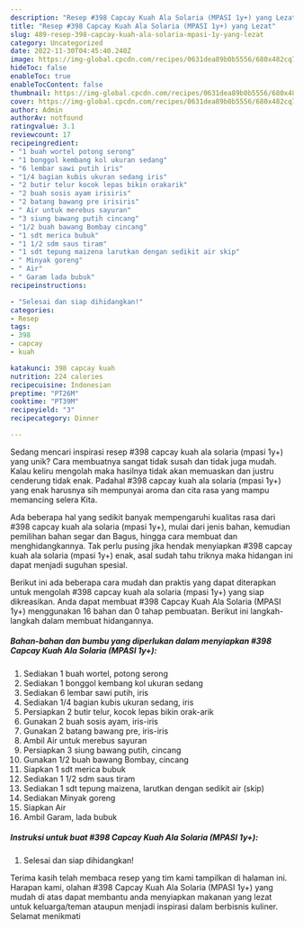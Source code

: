 ```yaml
---
description: "Resep #398 Capcay Kuah Ala Solaria (MPASI 1y+) yang Lezat"
title: "Resep #398 Capcay Kuah Ala Solaria (MPASI 1y+) yang Lezat"
slug: 489-resep-398-capcay-kuah-ala-solaria-mpasi-1y-yang-lezat
category: Uncategorized
date: 2022-11-30T04:45:40.240Z
image: https://img-global.cpcdn.com/recipes/0631dea89b0b5556/680x482cq70/398-capcay-kuah-ala-solaria-mpasi-1y-foto-resep-utama.jpg
hideToc: false
enableToc: true
enableTocContent: false
thumbnail: https://img-global.cpcdn.com/recipes/0631dea89b0b5556/680x482cq70/398-capcay-kuah-ala-solaria-mpasi-1y-foto-resep-utama.jpg
cover: https://img-global.cpcdn.com/recipes/0631dea89b0b5556/680x482cq70/398-capcay-kuah-ala-solaria-mpasi-1y-foto-resep-utama.jpg
author: Admin
authorAv: notfound
ratingvalue: 3.1
reviewcount: 17
recipeingredient:
- "1 buah wortel potong serong"
- "1 bonggol kembang kol ukuran sedang"
- "6 lembar sawi putih iris"
- "1/4 bagian kubis ukuran sedang iris"
- "2 butir telur kocok lepas bikin orakarik"
- "2 buah sosis ayam irisiris"
- "2 batang bawang pre irisiris"
- " Air untuk merebus sayuran"
- "3 siung bawang putih cincang"
- "1/2 buah bawang Bombay cincang"
- "1 sdt merica bubuk"
- "1 1/2 sdm saus tiram"
- "1 sdt tepung maizena larutkan dengan sedikit air skip"
- " Minyak goreng"
- " Air"
- " Garam lada bubuk"
recipeinstructions:

- "Selesai dan siap dihidangkan!"
categories:
- Resep
tags:
- 398
- capcay
- kuah

katakunci: 398 capcay kuah 
nutrition: 224 calories
recipecuisine: Indonesian
preptime: "PT26M"
cooktime: "PT39M"
recipeyield: "3"
recipecategory: Dinner

---
```





Sedang mencari inspirasi resep #398 capcay kuah ala solaria (mpasi 1y+) yang unik? Cara membuatnya sangat tidak susah dan tidak juga mudah. Kalau keliru mengolah maka hasilnya tidak akan memuaskan dan justru cenderung tidak enak. Padahal #398 capcay kuah ala solaria (mpasi 1y+) yang enak harusnya sih mempunyai aroma dan cita rasa yang mampu memancing selera Kita.





Ada beberapa hal yang sedikit banyak mempengaruhi kualitas rasa dari #398 capcay kuah ala solaria (mpasi 1y+), mulai dari jenis bahan, kemudian pemilihan bahan segar dan Bagus, hingga cara membuat dan menghidangkannya. Tak perlu pusing jika hendak menyiapkan #398 capcay kuah ala solaria (mpasi 1y+) enak,      asal sudah tahu triknya maka hidangan ini dapat menjadi suguhan spesial.





















Berikut ini ada beberapa cara mudah dan praktis yang dapat diterapkan untuk mengolah #398 capcay kuah ala solaria (mpasi 1y+) yang siap dikreasikan. Anda dapat membuat #398 Capcay Kuah Ala Solaria (MPASI 1y+) menggunakan 16 bahan dan 0 tahap pembuatan. Berikut ini langkah-langkah dalam membuat hidangannya.

<!--inarticleads1-->

##### Bahan-bahan dan bumbu yang diperlukan dalam menyiapkan #398 Capcay Kuah Ala Solaria (MPASI 1y+):

1. Sediakan 1 buah wortel, potong serong
1. Sediakan 1 bonggol kembang kol ukuran sedang
1. Sediakan 6 lembar sawi putih, iris
1. Sediakan 1/4 bagian kubis ukuran sedang, iris
1. Persiapkan 2 butir telur, kocok lepas bikin orak-arik
1. Gunakan 2 buah sosis ayam, iris-iris
1. Gunakan 2 batang bawang pre, iris-iris
1. Ambil  Air untuk merebus sayuran
1. Persiapkan 3 siung bawang putih, cincang
1. Gunakan 1/2 buah bawang Bombay, cincang
1. Siapkan 1 sdt merica bubuk
1. Sediakan 1 1/2 sdm saus tiram
1. Sediakan 1 sdt tepung maizena, larutkan dengan sedikit air (skip)
1. Sediakan  Minyak goreng
1. Siapkan  Air
1. Ambil  Garam, lada bubuk




<!--inarticleads2-->

##### Instruksi untuk buat #398 Capcay Kuah Ala Solaria (MPASI 1y+):


1. Selesai dan siap dihidangkan!



Terima kasih telah membaca resep yang tim kami tampilkan di halaman ini. Harapan kami, olahan #398 Capcay Kuah Ala Solaria (MPASI 1y+) yang mudah di atas dapat membantu anda menyiapkan makanan yang lezat untuk keluarga/teman ataupun menjadi inspirasi dalam berbisnis kuliner. Selamat menikmati
